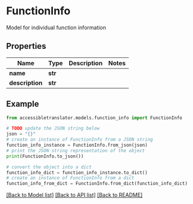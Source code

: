 # FunctionInfo

Model for individual function information

## Properties

Name | Type | Description | Notes
------------ | ------------- | ------------- | -------------
**name** | **str** |  | 
**description** | **str** |  | 

## Example

```python
from accessibletranslator.models.function_info import FunctionInfo

# TODO update the JSON string below
json = "{}"
# create an instance of FunctionInfo from a JSON string
function_info_instance = FunctionInfo.from_json(json)
# print the JSON string representation of the object
print(FunctionInfo.to_json())

# convert the object into a dict
function_info_dict = function_info_instance.to_dict()
# create an instance of FunctionInfo from a dict
function_info_from_dict = FunctionInfo.from_dict(function_info_dict)
```
[[Back to Model list]](../README.md#documentation-for-models) [[Back to API list]](../README.md#documentation-for-api-endpoints) [[Back to README]](../README.md)



